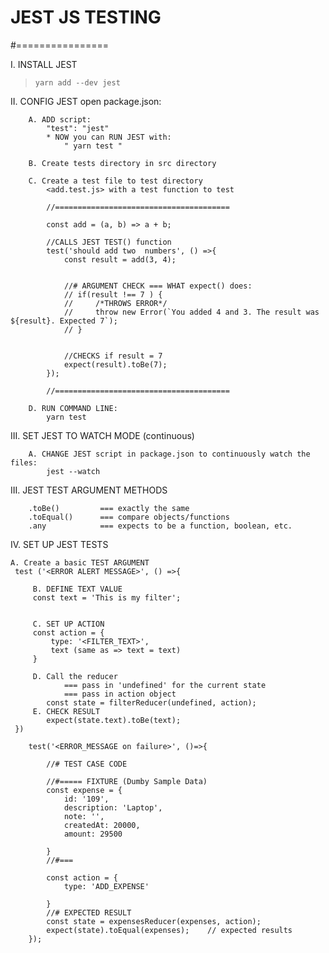 # JEST JS TESTING
#================

I. INSTALL JEST
>     yarn add --dev jest    

II. CONFIG JEST
    open package.json: 

        A. ADD script:
            "test": "jest"
            * NOW you can RUN JEST with:
                " yarn test "

        B. Create tests directory in src directory

        C. Create a test file to test directory
            <add.test.js> with a test function to test

            //=======================================

            const add = (a, b) => a + b;

            //CALLS JEST TEST() function
            test('should add two  numbers', () =>{
                const result = add(3, 4);
            
            
                //# ARGUMENT CHECK === WHAT expect() does:
                // if(result !== 7 ) {
                //     /*THROWS ERROR*/
                //     throw new Error(`You added 4 and 3. The result was ${result}. Expected 7`);
                // }

                
                //CHECKS if result = 7 
                expect(result).toBe(7);
            });
            
            //=======================================
        
        D. RUN COMMAND LINE:
            yarn test

III. SET JEST TO WATCH MODE (continuous)
        
        A. CHANGE JEST script in package.json to continuously watch the files:
            jest --watch


III. JEST TEST ARGUMENT METHODS

        .toBe()         === exactly the same
        .toEqual()      === compare objects/functions
        .any            === expects to be a function, boolean, etc.


IV. SET UP JEST TESTS

    A. Create a basic TEST ARGUMENT
     test ('<ERROR ALERT MESSAGE>', () =>{

         B. DEFINE TEXT VALUE
         const text = 'This is my filter';


         C. SET UP ACTION
         const action = {
             type: '<FILTER_TEXT>',
             text (same as => text = text)
         }

         D. Call the reducer
                === pass in 'undefined' for the current state
                === pass in action object
            const state = filterReducer(undefined, action);
         E. CHECK RESULT
            expect(state.text).toBe(text);
     })

        test('<ERROR_MESSAGE on failure>', ()=>{
            
            //# TEST CASE CODE

            //#===== FIXTURE (Dumby Sample Data)
            const expense = { 
                id: '109',
                description: 'Laptop',
                note: '',
                createdAt: 20000,
                amount: 29500

            }
            //#===

            const action = {
                type: 'ADD_EXPENSE'
                
            }
            //# EXPECTED RESULT
            const state = expensesReducer(expenses, action);
            expect(state).toEqual(expenses);    // expected results
        });
